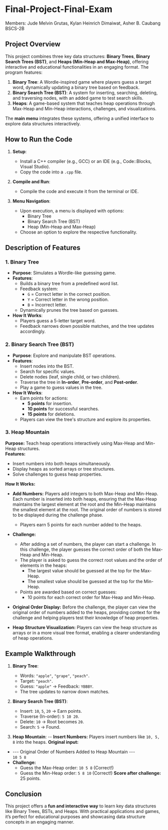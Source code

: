 # Final-Project-Final-Exam
Members: 
Jude Melvin Grutas,
Kylan Heinrich Dimaiwat,
Asher B. Caubang
BSCS-2B


## **Project Overview**
This project combines three key data structures: **Binary Trees**, **Binary Search Trees (BST)**, and **Heaps (Min-Heap and Max-Heap)**, offering interactive and educational functionalities in an engaging format. The program features:

1. **Binary Tree**: A Wordle-inspired game where players guess a target word, dynamically updating a binary tree based on feedback.
2. **Binary Search Tree (BST)**: A system for inserting, searching, deleting, and traversing nodes, with an added game to test search skills.
3. **Heaps**: A game-based system that teaches heap operations through Max-Heap and Min-Heap interactions, challenges, and visualizations.

The **main menu** integrates these systems, offering a unified interface to explore data structures interactively.


## **How to Run the Code**

1. **Setup**:
   - Install a C++ compiler (e.g., GCC) or an IDE (e.g., Code::Blocks, Visual Studio).
   - Copy the code into a `.cpp` file.

2. **Compile and Run**:
   - Compile the code and execute it from the terminal or IDE.

3. **Menu Navigation**:
   - Upon execution, a menu is displayed with options:
     - Binary Tree
     - Binary Search Tree (BST)
     - Heap (Min-Heap and Max-Heap)
   - Choose an option to explore the respective functionality.


## **Description of Features**

### 1. **Binary Tree**
- **Purpose**: Simulates a Wordle-like guessing game.
- **Features**:
  - Builds a binary tree from a predefined word list.
  - Feedback system:  
    - `G` = Correct letter in the correct position.  
    - `Y` = Correct letter in the wrong position.  
    - `B` = Incorrect letter.
  - Dynamically prunes the tree based on guesses.
- **How It Works**:
  - Players guess a 5-letter target word.
  - Feedback narrows down possible matches, and the tree updates accordingly.



### 2. **Binary Search Tree (BST)**
- **Purpose**: Explore and manipulate BST operations.
- **Features**:
  - Insert nodes into the BST.
  - Search for specific values.
  - Delete nodes (leaf, single child, or two children).
  - Traverse the tree in **In-order**, **Pre-order**, and **Post-order**.
  - Play a game to guess values in the tree.
- **How It Works**:
  - Earn points for actions:  
    - **5 points** for insertion.  
    - **10 points** for successful searches.  
    - **15 points** for deletions.
  - Players can view the tree's structure and explore its properties.




### 3. Heap Mountain  
**Purpose:** Teach heap operations interactively using Max-Heap and Min-Heap structures.  
**Features:**  
- Insert numbers into both heaps simultaneously.  
- Display heaps as sorted arrays or tree structures.  
- Solve challenges to guess heap properties.  

**How It Works:**  
- **Add Numbers:** Players add integers to both Max-Heap and Min-Heap. Each number is inserted into both heaps, ensuring that the Max-Heap maintains the largest element at the root and the Min-Heap maintains the smallest element at the root. The original order of numbers is stored to be displayed during the challenge phase.
  - Players earn 5 points for each number added to the heaps.
  
- **Challenge:**  
  - After adding a set of numbers, the player can start a challenge. In this challenge, the player guesses the correct order of both the Max-Heap and Min-Heap.
  - The player is asked to guess the correct root values and the order of elements in the heaps:
    - The largest value should be guessed at the top for the Max-Heap.
    - The smallest value should be guessed at the top for the Min-Heap.
  - Points are awarded based on correct guesses:  
    - 10 points for each correct order for Max-Heap and Min-Heap.
  
- **Original Order Display:** Before the challenge, the player can view the original order of numbers added to the heaps, providing context for the challenge and helping players test their knowledge of heap properties.
  
- **Heap Structure Visualization:** Players can view the heap structure as arrays or in a more visual tree format, enabling a clearer understanding of heap operations.


## **Example Walkthrough**

1. **Binary Tree**:
   - Words: `"apple"`, `"grape"`, `"peach"`.
   - Target: `"peach"`.  
   - Guess: `"apple"` → Feedback: `YBBBY`.  
   - The tree updates to narrow down matches.

2. **Binary Search Tree (BST)**:
   - Insert: `10`, `5`, `20` → Earn points.
   - Traverse (In-order): `5 10 20`.
   - Delete: `10` → Root becomes `20`.
   - Search: `5` → Found.

3. **Heap Mountain**:
   -- **Insert Numbers:** Players insert numbers like `10, 5, 8` into the heaps.
  **Original input:**
  - --- Original Order of Numbers Added to Heap Mountain ---  
    `10 5 8`
- **Challenge:**
  - Guess the Max-Heap order: `10 5 8` (Correct!)
  - Guess the Min-Heap order: `5 8 10` (Correct!)
  **Score after challenge:** 25 points.



## **Conclusion**
This project offers a **fun and interactive way** to learn key data structures like Binary Trees, BSTs, and Heaps. With practical applications and games, it’s perfect for educational purposes and showcasing data structure concepts in an engaging manner.
